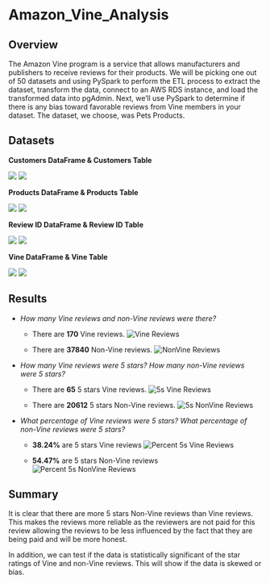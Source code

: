# Amazon_Vine_Analysis

## Overview 

The Amazon Vine program is a service that allows manufacturers and publishers to receive reviews for their products. We will be picking one out of 50 datasets and using PySpark to perform the ETL process to extract the dataset, transform the data, connect to an AWS RDS instance, and load the transformed data into pgAdmin. Next, we’ll use PySpark to determine if there is any bias toward favorable reviews from Vine members in your dataset. The dataset, we choose, was Pets Products. 

## Datasets 

<b>Customers DataFrame & Customers Table</b>

<p float="left">
    <img src="/Resources/customers_df.png"/>
    <img src="/Resources/customers_table.png"/>
</p>

<b>Products DataFrame & Products Table</b>

<p float="left">
    <img src="/Resources/products_df.png"/>
    <img src="/Resources/products_table.png"/>
</p>

<b>Review ID DataFrame & Review ID Table</b>

<p float="left">
    <img src="/Resources/review_id_df.png"/>
    <img src="/Resources/review_id_table.png"/>
</p>

<b>Vine DataFrame & Vine Table</b>

<p float="left">
    <img src="/Resources/vine_df.png"/>
    <img src="/Resources/vine_table.png"/>
</p>


## Results

- <i>How many Vine reviews and non-Vine reviews were there?</i>
    - There are <b>170</b> Vine reviews. 
    ![Vine Reviews](/Resources/vine_reviews.png)

    - There are <b>37840</b> Non-Vine reviews. 
    ![NonVine Reviews](/Resources/nonvine_reviews.png)

- <i>How many Vine reviews were 5 stars? How many non-Vine reviews were 5 stars?</i>
    - There are <b>65</b> 5 stars Vine reviews. 
    ![5s Vine Reviews](/Resources/vine_reviews_5s.png)

    - There are <b>20612</b> 5 stars Non-Vine reviews. 
    ![5s NonVine Reviews](/Resources/nonvine_reviews_5s.png) 

- <i>What percentage of Vine reviews were 5 stars? What percentage of non-Vine reviews were 5 stars?</i>
    - <b>38.24%</b> are 5 stars Vine reviews
    ![Percent 5s Vine Reviews](/Resources/percent_vine_reviews.png)

    - <b>54.47%</b> are 5 stars Non-Vine reviews
    ![Percent 5s NonVine Reviews](/Resources/percent_nonvine_reviews.png) 

## Summary

It is clear that there are more 5 stars Non-Vine reviews than Vine reviews. This makes the reviews more reliable as the reviewers are not paid for this review allowing the reviews to be less influenced by the fact that they are being paid and will be more honest. 

In addition, we can test if the data is statistically significant of the star ratings of Vine and non-Vine reviews. This will show if the data is skewed or bias. 
